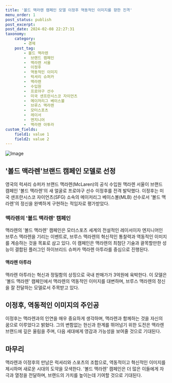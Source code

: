 ```yaml
---
title: '볼드 맥라렌 캠페인 모델 이정후 역동적인 이미지를 향한 진격'
menu_order: 1
post_status: publish
post_excerpt: 
post_date: 2024-02-08 22:27:31
taxonomy:
    category:
        - 경제
    post_tag:
        - 볼드 맥라렌
        -  브랜드 캠페인
        -  맥라렌 서울
        -  이정후
        -  역동적인 이미지
        -  럭셔리 슈퍼카
        -  맥라렌
        -  수입원
        -  프로야구 선수
        -  미국 샌프란시스코 자이언츠
        -  메이저리그 베이스볼
        -  브루스 맥라렌
        -  모터스포츠
        -  레이서
        -  엔지니어
        -  맥라렌 아투라
custom_fields:
    field1: value 1
    field2: value 2
---
```


![Image](https://imgnews.pstatic.net/image/016/2024/02/08/20240208000493_0_20240208163801521.jpg?type=w647)

## '볼드 맥라렌'브랜드 캠페인 모델로 선정
영국의 럭셔리 슈퍼카 브랜드 맥라렌(McLaren)의 공식 수입원 맥라렌 서울이 브랜드 캠페인 '볼드 맥라렌'의 새 얼굴로 프로야구 선수 이정후를 전격 발탁했다. 이정후는 미국 샌프란시스코 자이언츠(SFG) 소속의 메이저리그 베이스볼(MLB) 선수로서 '볼드 맥라렌'의 정신을 완벽하게 구현하는 적임자로 평가받았다.
### 맥라렌의 '볼드 맥라렌' 캠페인
맥라렌의 '볼드 맥라렌' 캠페인은 모터스포츠 세계의 전설적인 레이서이자 엔지니어인 브루스 맥라렌을 기리는 이벤트로, 브루스 맥라렌의 혁신적인 통찰력과 역동적인 이미지를 계승하는 것을 목표로 삼고 있다. 이 캠페인은 맥라렌의 최첨단 기술과 괄목할만한 성능이 결합된 플러그인 하이브리드 슈퍼카 맥라렌 아투라를 중심으로 진행된다.
#### 맥라렌 아투라
맥라렌 아투라는 혁신과 정밀함의 상징으로 국내 판매가가 3억원에 육박한다. 이 모델은 '볼드 맥라렌' 캠페인에서 맥라렌의 역동적인 이미지를 대변하며, 브루스 맥라렌의 정신을 잘 전달하는 모델로서 주목받고 있다.
## 이정후, 역동적인 이미지의 주인공
이정후는 맥라렌과의 인연을 매우 중요하게 생각하며, 맥라렌과 함께하는 것을 자신의 꿈으로 이루었다고 밝혔다. 그의 변함없는 헌신과 한계를 뛰어넘기 위한 도전은 맥라렌 브랜드에 깊은 울림을 주며, 다음 세대에게 영감과 가능성을 보여줄 것으로 기대된다.
## 마무리
맥라렌과 이정후의 만남은 럭셔리와 스포츠의 조합으로, 역동적이고 혁신적인 이미지를 제시하며 새로운 시대의 도약을 모색한다. '볼드 맥라렌' 캠페인은 더 많은 이들에게 자극과 열정을 전달하며, 브랜드의 가치를 높이는데 기여할 것으로 기대된다.
